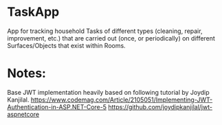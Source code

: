 # TaskApp

App for tracking household Tasks of different types (cleaning, repair, improvement, etc.) that are carried out (once, or periodically) on different Surfaces/Objects that exist within Rooms.


# Notes:

Base JWT implementation heavily based on following tutorial by Joydip Kanjilal.
    https://www.codemag.com/Article/2105051/Implementing-JWT-Authentication-in-ASP.NET-Core-5
    https://github.com/joydipkanjilal/jwt-aspnetcore